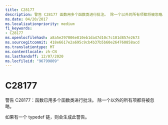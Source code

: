 ```yaml
---
title: C28177
description: 警告 C28177 函数用多个函数类进行批注。 除一个以外的所有项都将被忽略。
ms.date: 04/20/2017
ms.localizationpriority: medium
f1_keywords:
- C28177
ms.openlocfilehash: a8a5e297006e810eb1da47d10c7c101d857e2673
ms.sourcegitcommit: 418e6617e2a695c9cb4b37b5b60e264760858acd
ms.translationtype: MT
ms.contentlocale: zh-CN
ms.lasthandoff: 12/07/2020
ms.locfileid: "96799809"
---
```

# <a name="c28177"></a>C28177


警告 C28177：函数已用多个函数类进行批注。 除一个以外的所有项都将被忽略。

如果有一个 typedef 链，则会生成此警告。

 

 





